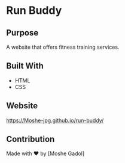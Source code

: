 # Run Buddy

## Purpose
A website that offers fitness training services.

## Built With
* HTML
* CSS

## Website
https://Moshe-jpg.github.io/run-buddy/

## Contribution
Made with ❤️ by [Moshe Gadol]
